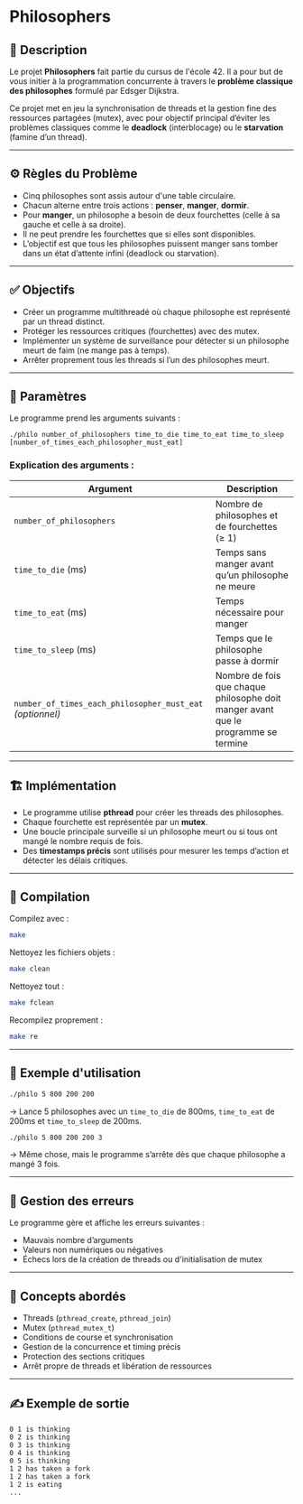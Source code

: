 # Philosophers

## 🧠 Description

Le projet **Philosophers** fait partie du cursus de l'école 42. Il a pour but de vous initier à la programmation concurrente à travers le **problème classique des philosophes** formulé par Edsger Dijkstra.

Ce projet met en jeu la synchronisation de threads et la gestion fine des ressources partagées (mutex), avec pour objectif principal d’éviter les problèmes classiques comme le **deadlock** (interblocage) ou le **starvation** (famine d’un thread).

---

## ⚙️ Règles du Problème

- Cinq philosophes sont assis autour d'une table circulaire.
- Chacun alterne entre trois actions : **penser**, **manger**, **dormir**.
- Pour **manger**, un philosophe a besoin de deux fourchettes (celle à sa gauche et celle à sa droite).
- Il ne peut prendre les fourchettes que si elles sont disponibles.
- L’objectif est que tous les philosophes puissent manger sans tomber dans un état d’attente infini (deadlock ou starvation).

---

## ✅ Objectifs

- Créer un programme multithreadé où chaque philosophe est représenté par un thread distinct.
- Protéger les ressources critiques (fourchettes) avec des mutex.
- Implémenter un système de surveillance pour détecter si un philosophe meurt de faim (ne mange pas à temps).
- Arrêter proprement tous les threads si l’un des philosophes meurt.

---

## 🧩 Paramètres

Le programme prend les arguments suivants :

```
./philo number_of_philosophers time_to_die time_to_eat time_to_sleep [number_of_times_each_philosopher_must_eat]
```

### Explication des arguments :

| Argument                                  | Description                                                                 |
|-------------------------------------------|-----------------------------------------------------------------------------|
| `number_of_philosophers`                  | Nombre de philosophes et de fourchettes (≥ 1)                               |
| `time_to_die` (ms)                        | Temps sans manger avant qu’un philosophe ne meure                          |
| `time_to_eat` (ms)                        | Temps nécessaire pour manger                                               |
| `time_to_sleep` (ms)                      | Temps que le philosophe passe à dormir                                     |
| `number_of_times_each_philosopher_must_eat` _(optionnel)_ | Nombre de fois que chaque philosophe doit manger avant que le programme se termine |

---

## 🏗️ Implémentation

- Le programme utilise **pthread** pour créer les threads des philosophes.
- Chaque fourchette est représentée par un **mutex**.
- Une boucle principale surveille si un philosophe meurt ou si tous ont mangé le nombre requis de fois.
- Des **timestamps précis** sont utilisés pour mesurer les temps d’action et détecter les délais critiques.

---

## 🚀 Compilation

Compilez avec :

```bash
make
```

Nettoyez les fichiers objets :

```bash
make clean
```

Nettoyez tout :

```bash
make fclean
```

Recompilez proprement :

```bash
make re
```

---

## 🧪 Exemple d'utilisation

```bash
./philo 5 800 200 200
```

→ Lance 5 philosophes avec un `time_to_die` de 800ms, `time_to_eat` de 200ms et `time_to_sleep` de 200ms.

```bash
./philo 5 800 200 200 3
```

→ Même chose, mais le programme s’arrête dès que chaque philosophe a mangé 3 fois.

---

## 🛑 Gestion des erreurs

Le programme gère et affiche les erreurs suivantes :

- Mauvais nombre d’arguments
- Valeurs non numériques ou négatives
- Échecs lors de la création de threads ou d'initialisation de mutex

---

## 🧵 Concepts abordés

- Threads (`pthread_create`, `pthread_join`)
- Mutex (`pthread_mutex_t`)
- Conditions de course et synchronisation
- Gestion de la concurrence et timing précis
- Protection des sections critiques
- Arrêt propre de threads et libération de ressources

---

## ✍️ Exemple de sortie

```
0 1 is thinking
0 2 is thinking
0 3 is thinking
0 4 is thinking
0 5 is thinking
1 2 has taken a fork
1 2 has taken a fork
1 2 is eating
...
```

